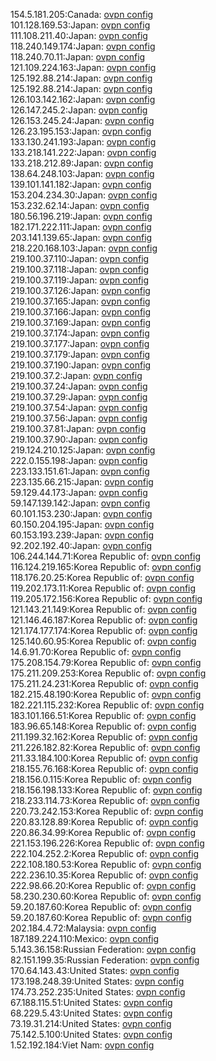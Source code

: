 154.5.181.205:Canada: [ovpn config](vpn/154_5_181_205.ovpn)  
101.128.169.53:Japan: [ovpn config](vpn/101_128_169_53.ovpn)  
111.108.211.40:Japan: [ovpn config](vpn/111_108_211_40.ovpn)  
118.240.149.174:Japan: [ovpn config](vpn/118_240_149_174.ovpn)  
118.240.70.11:Japan: [ovpn config](vpn/118_240_70_11.ovpn)  
121.109.224.163:Japan: [ovpn config](vpn/121_109_224_163.ovpn)  
125.192.88.214:Japan: [ovpn config](vpn/125_192_88_214.ovpn)  
125.192.88.214:Japan: [ovpn config](vpn/125_192_88_214.ovpn)  
126.103.142.162:Japan: [ovpn config](vpn/126_103_142_162.ovpn)  
126.147.245.2:Japan: [ovpn config](vpn/126_147_245_2.ovpn)  
126.153.245.24:Japan: [ovpn config](vpn/126_153_245_24.ovpn)  
126.23.195.153:Japan: [ovpn config](vpn/126_23_195_153.ovpn)  
133.130.241.193:Japan: [ovpn config](vpn/133_130_241_193.ovpn)  
133.218.141.222:Japan: [ovpn config](vpn/133_218_141_222.ovpn)  
133.218.212.89:Japan: [ovpn config](vpn/133_218_212_89.ovpn)  
138.64.248.103:Japan: [ovpn config](vpn/138_64_248_103.ovpn)  
139.101.141.182:Japan: [ovpn config](vpn/139_101_141_182.ovpn)  
153.204.234.30:Japan: [ovpn config](vpn/153_204_234_30.ovpn)  
153.232.62.14:Japan: [ovpn config](vpn/153_232_62_14.ovpn)  
180.56.196.219:Japan: [ovpn config](vpn/180_56_196_219.ovpn)  
182.171.222.111:Japan: [ovpn config](vpn/182_171_222_111.ovpn)  
203.141.139.65:Japan: [ovpn config](vpn/203_141_139_65.ovpn)  
218.220.168.103:Japan: [ovpn config](vpn/218_220_168_103.ovpn)  
219.100.37.110:Japan: [ovpn config](vpn/219_100_37_110.ovpn)  
219.100.37.118:Japan: [ovpn config](vpn/219_100_37_118.ovpn)  
219.100.37.119:Japan: [ovpn config](vpn/219_100_37_119.ovpn)  
219.100.37.126:Japan: [ovpn config](vpn/219_100_37_126.ovpn)  
219.100.37.165:Japan: [ovpn config](vpn/219_100_37_165.ovpn)  
219.100.37.166:Japan: [ovpn config](vpn/219_100_37_166.ovpn)  
219.100.37.169:Japan: [ovpn config](vpn/219_100_37_169.ovpn)  
219.100.37.174:Japan: [ovpn config](vpn/219_100_37_174.ovpn)  
219.100.37.177:Japan: [ovpn config](vpn/219_100_37_177.ovpn)  
219.100.37.179:Japan: [ovpn config](vpn/219_100_37_179.ovpn)  
219.100.37.190:Japan: [ovpn config](vpn/219_100_37_190.ovpn)  
219.100.37.2:Japan: [ovpn config](vpn/219_100_37_2.ovpn)  
219.100.37.24:Japan: [ovpn config](vpn/219_100_37_24.ovpn)  
219.100.37.29:Japan: [ovpn config](vpn/219_100_37_29.ovpn)  
219.100.37.54:Japan: [ovpn config](vpn/219_100_37_54.ovpn)  
219.100.37.56:Japan: [ovpn config](vpn/219_100_37_56.ovpn)  
219.100.37.81:Japan: [ovpn config](vpn/219_100_37_81.ovpn)  
219.100.37.90:Japan: [ovpn config](vpn/219_100_37_90.ovpn)  
219.124.210.125:Japan: [ovpn config](vpn/219_124_210_125.ovpn)  
222.0.155.198:Japan: [ovpn config](vpn/222_0_155_198.ovpn)  
223.133.151.61:Japan: [ovpn config](vpn/223_133_151_61.ovpn)  
223.135.66.215:Japan: [ovpn config](vpn/223_135_66_215.ovpn)  
59.129.44.173:Japan: [ovpn config](vpn/59_129_44_173.ovpn)  
59.147.139.142:Japan: [ovpn config](vpn/59_147_139_142.ovpn)  
60.101.153.230:Japan: [ovpn config](vpn/60_101_153_230.ovpn)  
60.150.204.195:Japan: [ovpn config](vpn/60_150_204_195.ovpn)  
60.153.193.239:Japan: [ovpn config](vpn/60_153_193_239.ovpn)  
92.202.192.40:Japan: [ovpn config](vpn/92_202_192_40.ovpn)  
106.244.144.71:Korea Republic of: [ovpn config](vpn/106_244_144_71.ovpn)  
116.124.219.165:Korea Republic of: [ovpn config](vpn/116_124_219_165.ovpn)  
118.176.20.25:Korea Republic of: [ovpn config](vpn/118_176_20_25.ovpn)  
119.202.173.11:Korea Republic of: [ovpn config](vpn/119_202_173_11.ovpn)  
119.205.172.156:Korea Republic of: [ovpn config](vpn/119_205_172_156.ovpn)  
121.143.21.149:Korea Republic of: [ovpn config](vpn/121_143_21_149.ovpn)  
121.146.46.187:Korea Republic of: [ovpn config](vpn/121_146_46_187.ovpn)  
121.174.177.174:Korea Republic of: [ovpn config](vpn/121_174_177_174.ovpn)  
125.140.60.95:Korea Republic of: [ovpn config](vpn/125_140_60_95.ovpn)  
14.6.91.70:Korea Republic of: [ovpn config](vpn/14_6_91_70.ovpn)  
175.208.154.79:Korea Republic of: [ovpn config](vpn/175_208_154_79.ovpn)  
175.211.209.253:Korea Republic of: [ovpn config](vpn/175_211_209_253.ovpn)  
175.211.24.231:Korea Republic of: [ovpn config](vpn/175_211_24_231.ovpn)  
182.215.48.190:Korea Republic of: [ovpn config](vpn/182_215_48_190.ovpn)  
182.221.115.232:Korea Republic of: [ovpn config](vpn/182_221_115_232.ovpn)  
183.101.166.51:Korea Republic of: [ovpn config](vpn/183_101_166_51.ovpn)  
183.96.65.148:Korea Republic of: [ovpn config](vpn/183_96_65_148.ovpn)  
211.199.32.162:Korea Republic of: [ovpn config](vpn/211_199_32_162.ovpn)  
211.226.182.82:Korea Republic of: [ovpn config](vpn/211_226_182_82.ovpn)  
211.33.184.100:Korea Republic of: [ovpn config](vpn/211_33_184_100.ovpn)  
218.155.76.168:Korea Republic of: [ovpn config](vpn/218_155_76_168.ovpn)  
218.156.0.115:Korea Republic of: [ovpn config](vpn/218_156_0_115.ovpn)  
218.156.198.133:Korea Republic of: [ovpn config](vpn/218_156_198_133.ovpn)  
218.233.114.73:Korea Republic of: [ovpn config](vpn/218_233_114_73.ovpn)  
220.73.242.153:Korea Republic of: [ovpn config](vpn/220_73_242_153.ovpn)  
220.83.128.89:Korea Republic of: [ovpn config](vpn/220_83_128_89.ovpn)  
220.86.34.99:Korea Republic of: [ovpn config](vpn/220_86_34_99.ovpn)  
221.153.196.226:Korea Republic of: [ovpn config](vpn/221_153_196_226.ovpn)  
222.104.252.2:Korea Republic of: [ovpn config](vpn/222_104_252_2.ovpn)  
222.108.180.53:Korea Republic of: [ovpn config](vpn/222_108_180_53.ovpn)  
222.236.10.35:Korea Republic of: [ovpn config](vpn/222_236_10_35.ovpn)  
222.98.66.20:Korea Republic of: [ovpn config](vpn/222_98_66_20.ovpn)  
58.230.230.60:Korea Republic of: [ovpn config](vpn/58_230_230_60.ovpn)  
59.20.187.60:Korea Republic of: [ovpn config](vpn/59_20_187_60.ovpn)  
59.20.187.60:Korea Republic of: [ovpn config](vpn/59_20_187_60.ovpn)  
202.184.4.72:Malaysia: [ovpn config](vpn/202_184_4_72.ovpn)  
187.189.224.110:Mexico: [ovpn config](vpn/187_189_224_110.ovpn)  
5.143.36.158:Russian Federation: [ovpn config](vpn/5_143_36_158.ovpn)  
82.151.199.35:Russian Federation: [ovpn config](vpn/82_151_199_35.ovpn)  
170.64.143.43:United States: [ovpn config](vpn/170_64_143_43.ovpn)  
173.198.248.39:United States: [ovpn config](vpn/173_198_248_39.ovpn)  
174.73.252.235:United States: [ovpn config](vpn/174_73_252_235.ovpn)  
67.188.115.51:United States: [ovpn config](vpn/67_188_115_51.ovpn)  
68.229.5.43:United States: [ovpn config](vpn/68_229_5_43.ovpn)  
73.19.31.214:United States: [ovpn config](vpn/73_19_31_214.ovpn)  
75.142.5.100:United States: [ovpn config](vpn/75_142_5_100.ovpn)  
1.52.192.184:Viet Nam: [ovpn config](vpn/1_52_192_184.ovpn)  
